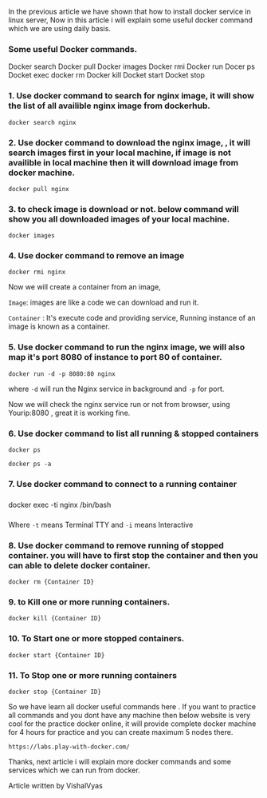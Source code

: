 
In the previous article we have shown that how to install docker service in linux server, Now in this article i will explain some useful docker command which we are using daily basis.




### Some useful Docker commands.



Docker search 
Docker pull 
Docker images
Docker rmi
Docker run
Docer ps
Docket exec
docker rm 
Docker kill
Docket start
Docket stop 




### 1. Use docker command to search for nginx image, it will show the list of all availible nginx image from dockerhub.
```
docker search nginx 
```
















### 2. Use docker command to download the nginx image, , it will search images first in your local machine, if image is not availible in local machine then it will download image from docker machine.


```
docker pull nginx
```





















### 3. to check image is download or not. below command will show you all downloaded images of your local machine.

```
docker images
```
















### 4. Use docker command to remove an image


```
docker rmi nginx 
```




Now we will create a container from an image,



`Image`: images are like a code we can download and run it.

`Container` : It's execute code and providing service, Running instance of an image is known as a container.





### 5. Use docker command to run the nginx image, we will also map it's port 8080 of instance to port 80 of container.


```
docker run -d -p 8080:80 nginx 
```

where `-d` will run the Nginx service in background and `-p` for port.













Now we will check the nginx service run or not from browser, using Yourip:8080 , great it is working fine.






















### 6. Use docker command to list all running & stopped containers


```
docker ps 
```
```
docker ps -a
```










### 7. Use docker command to connect to a running container


###
docker exec -ti nginx /bin/bash
###


Where `-t` means Terminal TTY and `-i` means Interactive 





### 8. Use docker command to remove running of stopped container. you will have to first stop the container and then you can able to delete docker container.


```
docker rm {Container ID}
```




### 9. to Kill one or more running containers.


```
docker kill {Container ID}
```










### 10. To Start one or more stopped containers.


```
docker start {Container ID}
```


### 11. To Stop one or more running containers


```
docker stop {Container ID}
```






So we have learn all docker useful commands here . If you want to practice all commands and you dont have any machine then below website is very cool for the practice docker online, it will provide complete docker machine for 4 hours for practice and you can create maximum 5 nodes there.


```
https://labs.play-with-docker.com/
```






























Thanks, next article i will explain more docker commands and some services which we can run from docker.





Article written by VishalVyas
